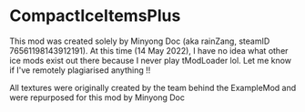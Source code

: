 # CompactIceItemsPlus
This mod was created solely by Minyong Doc (aka rainZang, steamID 76561198143912191). At this time (14 May 2022), I have no idea what other ice mods exist out there because I never play tModLoader lol. Let me know if I've remotely plagiarised anything !!

All textures were originally created by the team behind the ExampleMod and were repurposed for this mod by Minyong Doc
